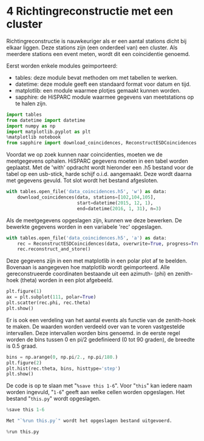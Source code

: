 # 4 Richtingreconstructie met een cluster
Richtingreconstructie is nauwkeuriger als er een aantal stations dicht bij
elkaar liggen. Deze stations zijn (een onderdeel van) een cluster. Als meerdere
stations een event meten, wordt dit een coincidentie genoemd.

Eerst worden enkele modules geimporteerd:
* tables: deze module bevat methoden om met tabellen te werken.
* datetime: deze module geeft een standaard format voor datum en tijd.
* matplotlib: een module waarmee plotjes gemaakt kunnen worden.
* sapphire: de HiSPARC module waarmee gegevens van meetstations op te halen
zijn.

```python
import tables
from datetime import datetime
import numpy as np
import matplotlib.pyplot as plt
%matplotlib notebook
from sapphire import download_coincidences, ReconstructESDCoincidences
```

Voordat we op zoek kunnen naar coincidenties, moeten we de meetgegevens ophalen.
HiSPARC gegevens moeten in een tabel worden geplaatst. Met de 'with' opdracht
wordt hieronder een .h5 bestand voor de tabel op een usb-stick, harde schijf
o.i.d. aangemaakt. Deze wordt daarna met gegevens gevuld. Tot slot wordt het
bestand afgesloten.

```python
with tables.open_file('data_coincidences.h5', 'w') as data:
    download_coincidences(data, stations=[102,104,105],
                          start=datetime(2015, 12, 1),
                          end=datetime(2016, 1, 31), n=3)
```

Als de meetgegevens opgeslagen zijn, kunnen we deze bewerken. De bewerkte
gegevens worden in een variabele 'rec' opgeslagen.

```python
with tables.open_file('data_coincidences.h5', 'a') as data:
    rec = ReconstructESDCoincidences(data, overwrite=True, progress=True)
    rec.reconstruct_and_store()
```

Deze gegevens zijn in een met matplotlib in een polar plot af te beelden.
Bovenaan is aangegeven hoe matplotlib wordt geimporteerd. Alle gereconstrueerde
coordinaten bestaande uit een azimuth- (phi) en zenith-hoek (theta) worden in
een plot afgebeeld.

```python
plt.figure(1)
ax = plt.subplot(111, polar=True)
plt.scatter(rec.phi, rec.theta)
plt.show()
```

Er is ook een verdeling van het aantal events als functie van de zenith-hoek te
maken. De waarden worden verdeeld over van te voren vastgestelde intervallen.
Deze intervallen worden bins genoemd. in de eerste regel worden de bins tussen 0
en pi/2 gedefinieerd (0 tot 90 graden), de breedte is 0.5 graad.

```python
bins = np.arange(0, np.pi/2., np.pi/180.)
plt.figure(2)
plt.hist(rec.theta, bins, histtype='step')
plt.show()
```

De code is op te slaan met "`%save this 1-6`". Voor "`this`" kan iedere naam
worden ingevuld, "`1-6`" geeft aan welke cellen worden opgeslagen. Het bestand
"`this.py`" wordt opgeslagen.

```python
%save this 1-6
```

```python
Met "`%run this.py`" wordt het opgeslagen bestand uitgevoerd.
```

```python
%run this.py
```
